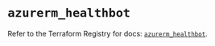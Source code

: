 # `azurerm_healthbot`

Refer to the Terraform Registry for docs: [`azurerm_healthbot`](https://registry.terraform.io/providers/hashicorp/azurerm/4.39.0/docs/resources/healthbot).
